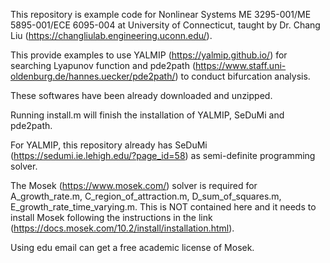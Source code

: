 This repository is example code for 
Nonlinear Systems ME 3295-001/ME 5895-001/ECE 6095-004
at University of Connecticut, taught by Dr. Chang Liu (https://changliulab.engineering.uconn.edu/).

This provide examples to use YALMIP (https://yalmip.github.io/) for searching Lyapunov function and pde2path (https://www.staff.uni-oldenburg.de/hannes.uecker/pde2path/) to conduct bifurcation analysis.

These softwares have been already downloaded and unzipped. 

Running install.m will finish the installation of YALMIP, SeDuMi and pde2path.

For YALMIP, this repository already has SeDuMi (https://sedumi.ie.lehigh.edu/?page_id=58) as semi-definite programming solver.

The Mosek (https://www.mosek.com/) solver is required for A_growth_rate.m, C_region_of_attraction.m, D_sum_of_squares.m, E_growth_rate_time_varying.m. This is NOT contained here and it needs to install Mosek following the instructions in the link (https://docs.mosek.com/10.2/install/installation.html). 

Using edu email can get a free academic license of Mosek. 